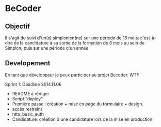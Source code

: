 # BeCoder

## Objectif

Il s'agit du suivi d'un(e) simplonien(ne) sur une période de 18 mois: c'est-à-dire de la candidature à sa sortie de la formation de 6 mois au sein de Simplon, puis sur une période d'un année.

## Developement

En tant que développeur je peux participer au projet Becoder: WTF

Sprint 1: Deadline 2014.11.06

* README à rédiger
* Script "deploy"
* Première passe : création + mise en page du formulaire + design.
* accès restreint
* http_basic_auth
* Candidature: création d'une candidature lors de la mise en production



